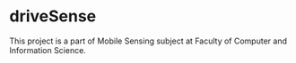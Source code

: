 # driveSense #

This project is a part of Mobile Sensing subject at Faculty of Computer and Information Science.